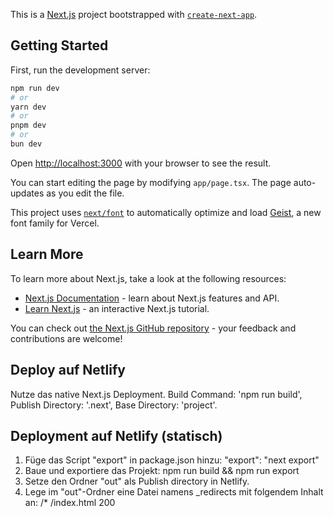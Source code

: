 This is a [Next.js](https://nextjs.org) project bootstrapped with [`create-next-app`](https://nextjs.org/docs/app/api-reference/cli/create-next-app).

## Getting Started

First, run the development server:

```bash
npm run dev
# or
yarn dev
# or
pnpm dev
# or
bun dev
```

Open [http://localhost:3000](http://localhost:3000) with your browser to see the result.

You can start editing the page by modifying `app/page.tsx`. The page auto-updates as you edit the file.

This project uses [`next/font`](https://nextjs.org/docs/app/building-your-application/optimizing/fonts) to automatically optimize and load [Geist](https://vercel.com/font), a new font family for Vercel.

## Learn More

To learn more about Next.js, take a look at the following resources:

- [Next.js Documentation](https://nextjs.org/docs) - learn about Next.js features and API.
- [Learn Next.js](https://nextjs.org/learn) - an interactive Next.js tutorial.

You can check out [the Next.js GitHub repository](https://github.com/vercel/next.js) - your feedback and contributions are welcome!

## Deploy auf Netlify

Nutze das native Next.js Deployment. Build Command: 'npm run build', Publish Directory: '.next', Base Directory: 'project'.

## Deployment auf Netlify (statisch)

1. Füge das Script "export" in package.json hinzu:
   "export": "next export"
2. Baue und exportiere das Projekt:
   npm run build && npm run export
3. Setze den Ordner "out" als Publish directory in Netlify.
4. Lege im "out"-Ordner eine Datei namens \_redirects mit folgendem Inhalt an:
   /\* /index.html 200
